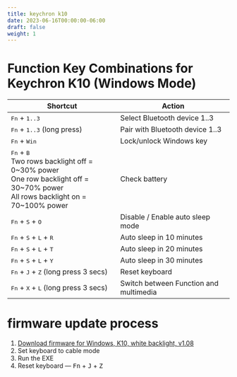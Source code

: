 ```yaml
---
title: keychron k10
date: 2023-06-16T00:00:00-06:00
draft: false
weight: 1
---
```


# Function Key Combinations for Keychron K10 (Windows Mode)
| Shortcut                                                                                                                                                          | Action                                 |
| ----------------------------------------------------------------------------------------------------------------------------------------------------------------- | -------------------------------------- |
| <kbd>Fn</kbd> + <kbd>1..3</kbd>                                                                                                                                   | Select Bluetooth device 1..3           |
| <kbd>Fn</kbd> + <kbd>1..3</kbd> (long press)                                                                                                                      | Pair with Bluetooth device 1..3        |
| <kbd>Fn</kbd> + <kbd>Win</kbd>                                                                                                                                    | Lock/unlock Windows key                |
| <kbd>Fn</kbd> + <kbd>B</kbd> <br /> Two rows backlight off = 0~30% power <br /> One row backlight off = 30~70% power <br /> All rows backlight on = 70~100% power | Check battery                          |
| <kbd>Fn</kbd> + <kbd>S</kbd> + <kbd>O</kbd>                                                                                                                       | Disable / Enable auto sleep mode       |
| <kbd>Fn</kbd> + <kbd>S</kbd> + <kbd>L</kbd> + <kbd>R</kbd>                                                                                                        | Auto sleep in 10 minutes               |
| <kbd>Fn</kbd> + <kbd>S</kbd> + <kbd>L</kbd> + <kbd>T</kbd>                                                                                                        | Auto sleep in 20 minutes               |
| <kbd>Fn</kbd> + <kbd>S</kbd> + <kbd>L</kbd> + <kbd>Y</kbd>                                                                                                        | Auto sleep in 30 minutes               |
| <kbd>Fn</kbd> + <kbd>J</kbd> + <kbd>Z</kbd> (long press 3 secs)                                                                                                   | Reset keyboard                         |
| <kbd>Fn</kbd> + <kbd>X</kbd> + <kbd>L</kbd> (long press 3 secs)                                                                                                   | Switch between Function and multimedia |

# firmware update process
1. [Download firmware for Windows, K10, white backlight, v1.08](https://cdn.shopify.com/s/files/1/0059/0630/1017/files/K10-A2-104K-white_V1.08_20210414.exe?v=1638433189)
2. Set keyboard to cable mode
3. Run the EXE
4. Reset keyboard — <kbd>Fn</kbd> + <kbd>J</kbd> + <kbd>Z</kbd>
